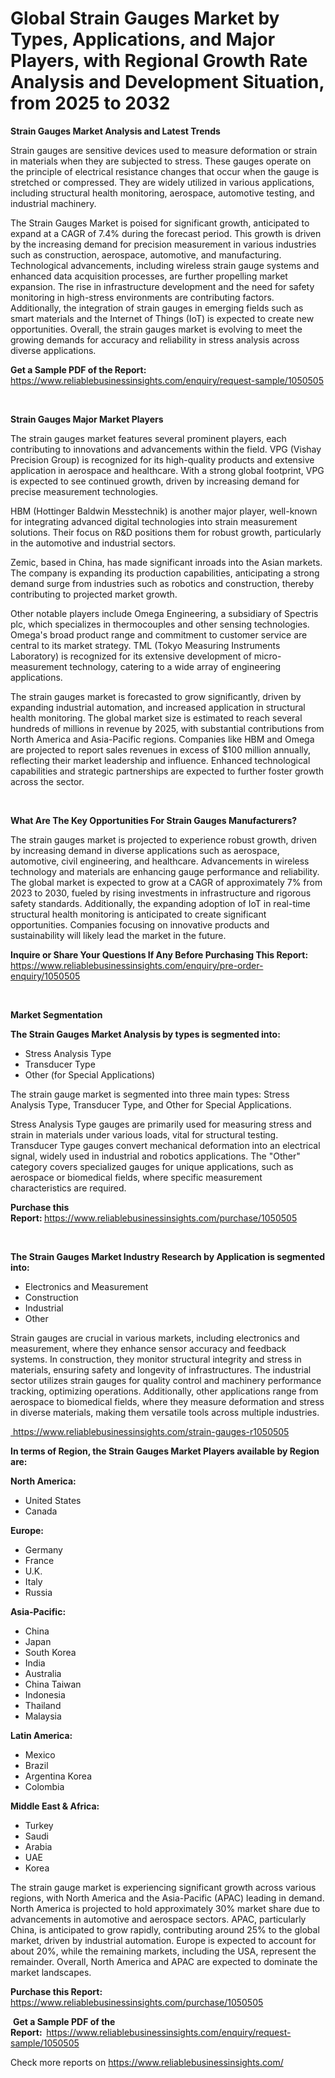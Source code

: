 <p><h1>Global Strain Gauges Market by Types, Applications, and Major Players, with Regional Growth Rate Analysis and Development Situation, from 2025 to 2032</h1></p><p><strong>Strain Gauges Market Analysis and Latest Trends</strong></p>
<p><p>Strain gauges are sensitive devices used to measure deformation or strain in materials when they are subjected to stress. These gauges operate on the principle of electrical resistance changes that occur when the gauge is stretched or compressed. They are widely utilized in various applications, including structural health monitoring, aerospace, automotive testing, and industrial machinery.</p><p>The Strain Gauges Market is poised for significant growth, anticipated to expand at a CAGR of 7.4% during the forecast period. This growth is driven by the increasing demand for precision measurement in various industries such as construction, aerospace, automotive, and manufacturing. Technological advancements, including wireless strain gauge systems and enhanced data acquisition processes, are further propelling market expansion. The rise in infrastructure development and the need for safety monitoring in high-stress environments are contributing factors. Additionally, the integration of strain gauges in emerging fields such as smart materials and the Internet of Things (IoT) is expected to create new opportunities. Overall, the strain gauges market is evolving to meet the growing demands for accuracy and reliability in stress analysis across diverse applications.</p></p>
<p><strong>Get a Sample PDF of the Report:&nbsp;</strong> <a href="https://www.reliablebusinessinsights.com/enquiry/request-sample/1050505?utm_campaign=2201&utm_medium=2&utm_source=Github&utm_content=ia&utm_term=11022025&utm_id=strain-gauges">https://www.reliablebusinessinsights.com/enquiry/request-sample/1050505</a></p>
<p>&nbsp;</p>
<p><strong>Strain Gauges Major Market Players</strong></p>
<p><p>The strain gauges market features several prominent players, each contributing to innovations and advancements within the field. VPG (Vishay Precision Group) is recognized for its high-quality products and extensive application in aerospace and healthcare. With a strong global footprint, VPG is expected to see continued growth, driven by increasing demand for precise measurement technologies.</p><p>HBM (Hottinger Baldwin Messtechnik) is another major player, well-known for integrating advanced digital technologies into strain measurement solutions. Their focus on R&D positions them for robust growth, particularly in the automotive and industrial sectors. </p><p>Zemic, based in China, has made significant inroads into the Asian markets. The company is expanding its production capabilities, anticipating a strong demand surge from industries such as robotics and construction, thereby contributing to projected market growth.</p><p>Other notable players include Omega Engineering, a subsidiary of Spectris plc, which specializes in thermocouples and other sensing technologies. Omega's broad product range and commitment to customer service are central to its market strategy. TML (Tokyo Measuring Instruments Laboratory) is recognized for its extensive development of micro-measurement technology, catering to a wide array of engineering applications.</p><p>The strain gauges market is forecasted to grow significantly, driven by expanding industrial automation, and increased application in structural health monitoring. The global market size is estimated to reach several hundreds of millions in revenue by 2025, with substantial contributions from North America and Asia-Pacific regions. Companies like HBM and Omega are projected to report sales revenues in excess of $100 million annually, reflecting their market leadership and influence. Enhanced technological capabilities and strategic partnerships are expected to further foster growth across the sector.</p></p>
<p>&nbsp;</p>
<p><strong>What Are The Key Opportunities For Strain Gauges Manufacturers?</strong></p>
<p><p>The strain gauges market is projected to experience robust growth, driven by increasing demand in diverse applications such as aerospace, automotive, civil engineering, and healthcare. Advancements in wireless technology and materials are enhancing gauge performance and reliability. The global market is expected to grow at a CAGR of approximately 7% from 2023 to 2030, fueled by rising investments in infrastructure and rigorous safety standards. Additionally, the expanding adoption of IoT in real-time structural health monitoring is anticipated to create significant opportunities. Companies focusing on innovative products and sustainability will likely lead the market in the future.</p></p>
<p><strong>Inquire or Share Your Questions If Any Before Purchasing This Report:</strong> <a href="https://www.reliablebusinessinsights.com/enquiry/pre-order-enquiry/1050505?utm_campaign=2201&utm_medium=2&utm_source=Github&utm_content=ia&utm_term=11022025&utm_id=strain-gauges">https://www.reliablebusinessinsights.com/enquiry/pre-order-enquiry/1050505</a></p>
<p>&nbsp;</p>
<p><strong>Market Segmentation</strong></p>
<p><strong>The Strain Gauges Market Analysis by types is segmented into:</strong></p>
<p><ul><li>Stress Analysis Type</li><li>Transducer Type</li><li>Other (for Special Applications)</li></ul></p>
<p><p>The strain gauge market is segmented into three main types: Stress Analysis Type, Transducer Type, and Other for Special Applications. </p><p>Stress Analysis Type gauges are primarily used for measuring stress and strain in materials under various loads, vital for structural testing. Transducer Type gauges convert mechanical deformation into an electrical signal, widely used in industrial and robotics applications. The "Other" category covers specialized gauges for unique applications, such as aerospace or biomedical fields, where specific measurement characteristics are required.</p></p>
<p><strong>Purchase this Report:&nbsp;</strong><a href="https://www.reliablebusinessinsights.com/purchase/1050505?utm_campaign=2201&utm_medium=2&utm_source=Github&utm_content=ia&utm_term=11022025&utm_id=strain-gauges">https://www.reliablebusinessinsights.com/purchase/1050505</a></p>
<p>&nbsp;</p>
<p><strong>The Strain Gauges Market Industry Research by Application is segmented into:</strong></p>
<p><ul><li>Electronics and Measurement</li><li>Construction</li><li>Industrial</li><li>Other</li></ul></p>
<p><p>Strain gauges are crucial in various markets, including electronics and measurement, where they enhance sensor accuracy and feedback systems. In construction, they monitor structural integrity and stress in materials, ensuring safety and longevity of infrastructures. The industrial sector utilizes strain gauges for quality control and machinery performance tracking, optimizing operations. Additionally, other applications range from aerospace to biomedical fields, where they measure deformation and stress in diverse materials, making them versatile tools across multiple industries.</p></p>
<p><a href="https://www.reliablebusinessinsights.com/strain-gauges-r1050505?utm_campaign=2201&utm_medium=2&utm_source=Github&utm_content=ia&utm_term=11022025&utm_id=strain-gauges">&nbsp;https://www.reliablebusinessinsights.com/strain-gauges-r1050505</a></p>
<p><strong>In terms of Region, the Strain Gauges Market Players available by Region are:</strong></p>
<p>
    <p> <strong> North America: </strong>
        <ul>
            <li>United States</li>
            <li>Canada</li>
        </ul>
        </p> 
    <p> <strong> Europe: </strong>
        <ul>
            <li>Germany</li>
            <li>France</li>
            <li>U.K.</li>
            <li>Italy</li>
            <li>Russia</li>
        </ul>
        </p> 
    <p> <strong> Asia-Pacific: </strong>
        <ul>
            <li>China</li>
            <li>Japan</li>
            <li>South Korea</li>
            <li>India</li>
            <li>Australia</li>
            <li>China Taiwan</li>
            <li>Indonesia</li>
            <li>Thailand</li>
            <li>Malaysia</li>
        </ul>
        </p> 
    <p> <strong> Latin America: </strong>
        <ul>
            <li>Mexico</li>
            <li>Brazil</li>
            <li>Argentina Korea</li>
            <li>Colombia</li>
        </ul>
        </p> 
    <p> <strong> Middle East & Africa: </strong>
        <ul>
            <li>Turkey</li>
            <li>Saudi</li>
            <li>Arabia</li>
            <li>UAE</li>
            <li>Korea</li>
        </ul>
    </p>
    </p>
<p><p>The strain gauge market is experiencing significant growth across various regions, with North America and the Asia-Pacific (APAC) leading in demand. North America is projected to hold approximately 30% market share due to advancements in automotive and aerospace sectors. APAC, particularly China, is anticipated to grow rapidly, contributing around 25% to the global market, driven by industrial automation. Europe is expected to account for about 20%, while the remaining markets, including the USA, represent the remainder. Overall, North America and APAC are expected to dominate the market landscapes.</p></p>
<p><strong>Purchase this Report: </strong><a href="https://www.reliablebusinessinsights.com/purchase/1050505?utm_campaign=2201&utm_medium=2&utm_source=Github&utm_content=ia&utm_term=11022025&utm_id=strain-gauges">https://www.reliablebusinessinsights.com/purchase/1050505</a></p>
<p>&nbsp;<strong>Get a Sample PDF of the Report:&nbsp;&nbsp;</strong><a href="https://www.reliablebusinessinsights.com/enquiry/request-sample/1050505?utm_campaign=2201&utm_medium=2&utm_source=Github&utm_content=ia&utm_term=11022025&utm_id=strain-gauges">https://www.reliablebusinessinsights.com/enquiry/request-sample/1050505</a></p>
<p><strong></strong></p>
<p>Check more reports on <a href="https://www.reliablebusinessinsights.com/?utm_campaign=2201&utm_medium=2&utm_source=Github&utm_content=ia&utm_term=11022025&utm_id=strain-gauges">https://www.reliablebusinessinsights.com/</a></p>